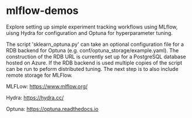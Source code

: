 # mlflow-demos
Explore setting up simple experiment tracking workflows using MLflow, uisng Hydra for configuration and Optuna for hyperparameter tuning.

The script 'sklearn_optuna.py' can take an optional configuration file for a RDB backend for Optuna (e.g. conf/optuna_storage/example.yaml). The construction of the RDB URL is currently set up for a PostgreSQL database hosted on Azure. If the RDB backend is used multiple copies of the script can be run to peform distributed tuning. The next step is to also include remote storage for MLFlow.

MLFLow: https://www.mlflow.org/

Hydra: https://hydra.cc/

Optuna: https://optuna.readthedocs.io

